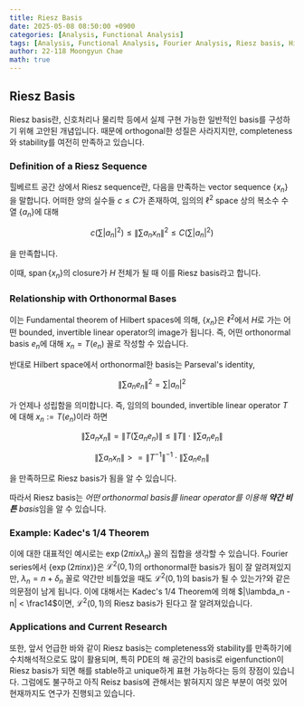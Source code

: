 ```yaml
---
title: Riesz Basis
date: 2025-05-08 08:50:00 +0900
categories: [Analysis, Functional Analysis]
tags: [Analysis, Functional Analysis, Fourier Analysis, Riesz basis, Hilbert Space]
author: 22-118 Moongyun Chae
math: true
---
```

## Riesz Basis

Riesz basis란, 신호처리나 물리학 등에서 실제 구현 가능한 일반적인 basis를 구성하기 위해 고안된 개념입니다. 때문에 orthogonal한 성질은 사라지지만, completeness와 stability를 여전히 만족하고 있습니다.

### Definition of a Riesz Sequence

힐베르트 공간 상에서 Riesz sequence란, 다음을 만족하는 vector sequence $\{ x_n \}$을 말합니다.
어떠한 양의 실수들 $c \leq C$가 존재하여, 임의의 $\ell^2$ space 상의 복소수 수열 $\{ a_n \}$에 대해

$$
c \left(\sum |a_n|^2\right) \leq \left\| \sum a_n x_n \right\|^2 \leq C \left(\sum |a_n|^2\right)
$$

을 만족합니다.

이때, $\operatorname{span}\{ x_n \}$의 closure가 $H$ 전체가 될 때 이를 Riesz basis라고 합니다.

### Relationship with Orthonormal Bases

이는 Fundamental theorem of Hilbert spaces에 의해, $\{ x_n \}$은 $\ell^2$에서 $H$로 가는 어떤 bounded, invertible linear operator의 image가 됩니다. 즉, 어떤 orthonormal basis $e_n$에 대해 $x_n = T(e_n)$ 꼴로 작성할 수 있습니다.

반대로 Hilbert space에서 orthonormal한 basis는 Parseval's identity,

$$
\left\| \sum a_n e_n \right\|^2 = \sum |a_n|^2
$$

가 언제나 성립함을 의미합니다.
즉, 임의의 bounded, invertible linear operator $T$에 대해 $x_n := T(e_n)$이라 하면

$$
\left\|\sum a_n x_n\right\| = \left\|T\left( \sum a_n e_n\right)\right\| \leq \|T\|\cdot\left\|\sum a_n e_n\right\|
$$

$$
\left\|\sum a_n x_n\right\| >= \|T^{-1}\|^{-1} \cdot \left\|\sum a_n e_n\right\|
$$

을 만족하므로 Riesz basis가 됨을 알 수 있습니다.

따라서 Riesz basis는 *어떤 orthonormal basis를 linear operator를 이용해 **약간 비튼** basis*임을 알 수 있습니다.

### Example: Kadec's 1/4 Theorem

이에 대한 대표적인 예시로는 $\exp(2\pi ix \lambda_n)$ 꼴의 집합을 생각할 수 있습니다.
Fourier series에서 $\{\exp(2\pi inx)\}$은 $\mathcal L^2(0,1)$의 orthonormal한 basis가 됨이 잘 알려져있지만, $\lambda_n = n+\delta_n$ 꼴로 약간만 비틀었을 때도 $\mathcal L^2(0,1)$의 basis가 될 수 있는가?와 같은 의문점이 남게 됩니다.
이에 대해서는 Kadec's 1/4 Theorem에 의해 $|\lambda_n - n| < \frac14$이면, $\mathcal L^2(0,1)$의 Riesz basis가 된다고 잘 알려져있습니다.

### Applications and Current Research

또한, 앞서 언급한 바와 같이 Riesz basis는 completeness와 stability를 만족하기에 수치해석적으로도 많이 활용되며, 특히 PDE의 해 공간의 basis로 eigenfunction이 Riesz basis가 되면 해를 stable하고 unique하게 표현 가능하다는 등의 장점이 있습니다. 그럼에도 불구하고 아직 Reisz basis에 관해서는 밝혀지지 않은 부분이 여럿 있어 현재까지도 연구가 진행되고 있습니다.
